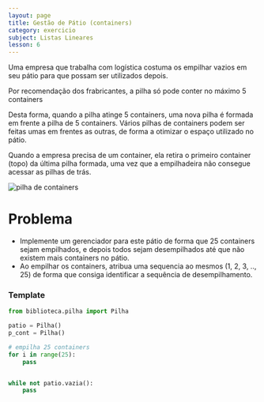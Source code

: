 ```yaml
---
layout: page
title: Gestão de Pátio (containers)
category: exercicio
subject: Listas Lineares
lesson: 6
---
```

Uma empresa que trabalha com logística costuma os empilhar vazios em seu pátio para que possam ser utilizados depois. 

Por recomendação dos frabricantes, a pilha só pode conter no máximo 5 containers

Desta forma, quando a pilha atinge 5 containers, uma nova pilha é formada em frente a pilha de 5 containers. Vários pilhas de containers podem ser feitas umas em frentes as outras, de forma a otimizar o espaço utilizado no pátio.

Quando a empresa precisa de um container, ela retira o primeiro container (topo) da última pilha formada, uma vez que a empilhadeira não consegue acessar as pilhas de trás.

![pilha de containers](http://sindicomis.sindicatosdigitais.com.br/uploads/c81cef6c4993ddf71bf5740441a9b871ad11e32a.jpg)

# Problema
* Implemente um gerenciador para este pátio de forma que 25 containers sejam empilhados, e depois todos sejam desempilhados até que não existem mais containers no pátio.
* Ao empilhar os containers, atribua uma sequencia ao mesmos (1, 2, 3, .., 25) de forma que consiga identificar a sequência de desempilhamento.


### Template
```python
from biblioteca.pilha import Pilha

patio = Pilha()
p_cont = Pilha()

# empilha 25 containers
for i in range(25):
    pass


while not patio.vazia():
    pass
```
